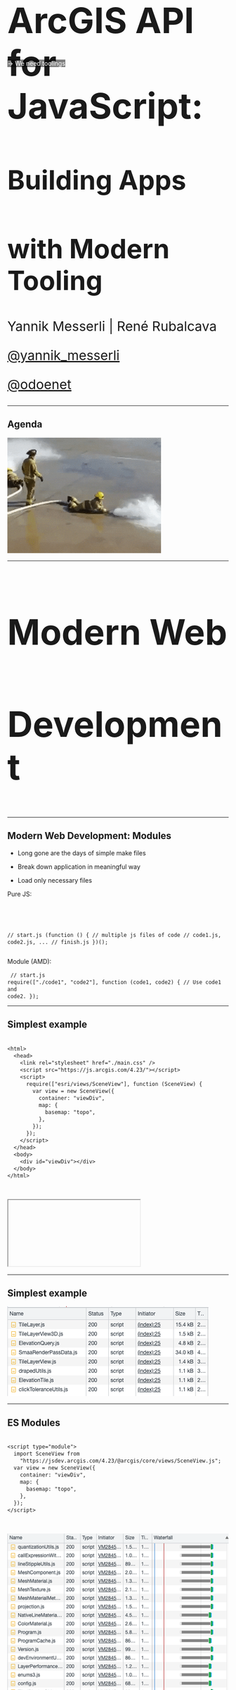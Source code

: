 <!-- .slide: data-background="../img/2022/dev-summit/bg-1.png" data-background-size="cover -->
<h1 style="text-align: left; font-size: 80px;">ArcGIS API for JavaScript:</h1>
<h2 style="text-align: left; font-size: 60px;">Building Apps</h2>
<h2 style="text-align: left; font-size: 60px;">with Modern Tooling</h2>
<p style="text-align: left; font-size: 30px;">Yannik Messerli | René Rubalcava</p>
<p style="text-align: left; font-size: 30px;"><a href="https://twitter.com/yannik_messerli">@yannik_messerli</a></p>
<p style="text-align: left; font-size: 30px;"><a href="https://twitter.com/odoenet">@odoenet</a></p>

---

<!-- .slide: data-auto-animate data-background="../img/2022/dev-summit/bg-3.png" -->

## Agenda

<img src="./images/firehose.gif" alt="Agenda">

---

<!-- .slide: data-auto-animate data-background="../img/2022/dev-summit/bg-5.png" -->

<h2 style="text-align: left; font-size: 80px;">Modern Web</h2>
<h2 style="text-align: left; font-size: 80px;">Development</h2>

---

<!-- .slide: data-auto-animate data-background="../img/2022/dev-summit/bg-2.png" -->

## Modern Web Development: Modules

<div class="two-columns">
  <div class="left-column">

- Long gone are the days of simple make files
- Break down application in meaningful way
- Load only necessary files

  </div>
  <div class="right-column">
  Pure JS:
  <div data-fragment-id="add-widget" class="code-snippet">
      <pre>
        <code class="lang-js" data-trim data-line-numbers>
// start.js
(function () {
  // multiple js files of code
  // code1.js, code2.js, ...
  // finish.js
})();
        </code>
      </pre>
    </div>
    Module (AMD):
    <div data-fragment-id="add-widget" class="code-snippet">
      <pre>
        <code class="lang-js" data-trim data-line-numbers>
// start.js
require(["./code1", "code2"], function (code1, code2) {
  // Use code1 and code2.
});
        </code>
      </pre>
    </div>
  </div>
</div>

---

<!-- .slide: data-auto-animate data-background="../img/2022/dev-summit/bg-2.png" -->

## Simplest example

<div class="two-columns">
  <div class="left-column">
    <div data-fragment-id="add-widget" class="code-snippet">
      <pre>
        <code class="lang-html" data-trim data-line-numbers>
&lt;html&gt;
  &lt;head&gt;
    &lt;link rel=&quot;stylesheet&quot; href=&quot;./main.css&quot; /&gt;
    &lt;script src=&quot;https://js.arcgis.com/4.23/&quot;&gt;&lt;/script&gt;
    &lt;script&gt;
      require([&quot;esri/views/SceneView&quot;], function (SceneView) {
        var view = new SceneView({
          container: &quot;viewDiv&quot;,
          map: {
            basemap: &quot;topo&quot;,
          },
        });
      });
    &lt;/script&gt;
  &lt;/head&gt;
  &lt;body&gt;
    &lt;div id=&quot;viewDiv&quot;&gt;&lt;/div&gt;
  &lt;/body&gt;
&lt;/html&gt;
        </code>
      </pre>
    </div>
  </div>
  <div class="right-column">
    <div class="iframe-wrapper">
      <iframe data-src="./samples/simplest-example.html"></iframe>
    </div>
  </div>
</div>

---

<!-- .slide: data-auto-animate data-background="../img/2022/dev-summit/bg-2.png" -->

## Simplest example

<img src="./images/network-panel-2.png" />

---

<!-- .slide: data-auto-animate data-background="../img/2022/dev-summit/bg-2.png" -->

## ES Modules

<div class="two-columns">
  <div class="left-column">
    <div data-fragment-id="add-widget" class="code-snippet">
      <pre>
        <code class="lang-html" data-trim data-line-numbers>
&lt;script type=&quot;module&quot;&gt;
  import SceneView from 
    &quot;https://jsdev.arcgis.com/4.23/@arcgis/core/views/SceneView.js&quot;;
  var view = new SceneView({
    container: "viewDiv",
    map: {
      basemap: "topo",
    },
  });
&lt;/script&gt;
        </code>
      </pre>
    <div class="fragment">
      <img src="./images/network-panel.png" />
    </div>
    <div class="fragment" style="background: rgba(0,0,0,0.5); color: white;    position: absolute;top: 0;margin-top: 300px;">
      -> We need toolings
    </div>
  </div>

  </div>
  <div class="right-column">
    <div class="iframe-wrapper">
      <iframe data-src="./samples/es-modules.html"></iframe>
    </div>
  </div>
</div>

---

<!-- .slide: data-auto-animate data-background="../img/2022/dev-summit/bg-2.png" -->

## Tooling

- Flexibility
- Plenty of options
  - webpack
  - rollup
  - Parcel
  - Vite
  - esbuild

<img src="./images/build-tool-logos.png" height="50%" width="50%" alt="Build Tools">

---

<!-- .slide: data-auto-animate data-background="../img/2022/dev-summit/bg-2.png" -->

## Vite

<div class="two-columns">
  <div class="left-column">
    <div data-fragment-id="add-widget" class="code-snippet">
      <pre>
        <code class="lang-html" data-trim data-line-numbers>
&lt;html&gt;
  &lt;head&gt;
    &lt;link
      rel=&quot;stylesheet&quot;
      href=
      &quot;https://js.arcgis.com/4.23/esri/themes/light/main.css&quot;
    /&gt;
    &lt;link rel=&quot;stylesheet&quot; href=&quot;./src/main.css&quot; /&gt;
    &lt;script type=&quot;module&quot; src=&quot;./src/main.js&quot;&gt;&lt;/script&gt;
  &lt;/head&gt;
  &lt;body&gt;
    &lt;div id=&quot;viewDiv&quot;&gt;&lt;/div&gt;
  &lt;/body&gt;
&lt;/html&gt;
        </code>
      </pre>
    </div>
    <div data-fragment-id="add-widget" class="code-snippet">
      <pre>
        <code class="lang-css" data-trim data-line-numbers>
html,
body,
#viewDiv {
  width: 100%;
  height: 100%;
  margin: 0;
  padding: 0;
}
        </code>
      </pre>
    </div>
  </div>
  <div class="right-column">
    <pre>
      <code class="lang-html" data-trim data-line-numbers>
        mkdir test-vite & cd test-vite
        npm init
        npm install --save @arcgis/core
        npm install --save vite
        npx vite dev
      </code>
    </pre>
    <br/>
     <pre class="fragment">
      <code class="lang-shell" data-trim data-line-numbers>
        npx vite build
      </code>
    </pre>
</div>

---

<!-- .slide: data-auto-animate data-background="../img/2022/dev-summit/bg-2.png" -->

## Webpack

"Simple" Config

```js
module.exports = {
  entry: {
    index: "./src/index.js",
  },
  node: false,
  output: {
    path: path.join(__dirname, "dist"),
    chunkFilename: "chunks/[id].js",
    publicPath: "",
    clean: true,
  },
  module: {
    rules: [
      {
        test: /\.js$/,
        use: {
          loader: "babel-loader",
          options: {
            presets: ["@babel/preset-env"],
          },
        },
      },
      {
        test: /\.css$/,
        use: [MiniCssExtractPlugin.loader, "css-loader"],
      },
    ],
  },
  plugins: [
    new HtmlWebPackPlugin({
      title: "ArcGIS API  for JavaScript",
      template: "./public/index.html",
      filename: "./index.html",
      chunksSortMode: "none",
      inlineSource: ".(css)$",
    }),
    new MiniCssExtractPlugin({
      filename: "[name].[chunkhash].css",
      chunkFilename: "[id].css",
    }),
  ],
};
```

---

<!-- .slide: data-auto-animate data-background="../img/2022/dev-summit/bg-2.png" -->

## Webpack

[`@arcgis/webpack-plugin`](https://github.com/Esri/arcgis-webpack-plugin)

- Useful to copy assets locally
- Can filter unused assets

```js
// webpack.config.js
module.exports = {
  ...
  plugins: [
    new ArcGISPlugin({
      locales: ['en', 'es']
    })
  ]
  ...
}
```

---

<!-- .slide: data-auto-animate data-background="../img/2022/dev-summit/bg-2.png" -->

## Languages

- JavaScript
- TypeScript
- Web Assembly
- Elm
- Reason

---

<!-- .slide: data-auto-animate data-background="../img/2022/dev-summit/bg-2.png" -->

## Typescript

<div class="code-snippet">
  <pre>
    <code class="lang-html" data-trim data-line-numbers>
&lt;script type="module" src="src/main.ts"&gt;&lt;/script&gt;
    </code>
  </pre>
</div>
<div class="code-snippet fragment">
  <pre>
    <code class="lang-json" data-trim data-line-numbers>
{
  "compilerOptions": {
    "target": "es6"
    "moduleResolution": "Node"
  },
  "include": ["**/*.ts", "src/main.js"],
  "exclude": ["**/node_modules/**"]
}
    </code>
  </pre>
</div>

---

<!-- .slide: data-auto-animate data-background="../img/2022/dev-summit/bg-2.png" -->

## Adding some UI elements

<div class="two-columns">
  <div class="left-column">
    <div data-fragment-id="add-widget" class="code-snippet">
      <pre>
        <code class="lang-html" data-trim data-line-numbers>
&lt;div id=&quot;app&quot; class=&quot;esri-widget&quot;&gt;
  &lt;h2&gt;Choose basemap&lt;/h2&gt;
  &lt;select id=&quot;basemap&quot;&gt;
    &lt;option value=&quot;topo-vector&quot;&gt;Topo&lt;/option&gt;
    &lt;option value=&quot;satellite&quot;&gt;Satellite&lt;/option&gt;
    &lt;option value=&quot;oceans&quot;&gt;Oceans&lt;/option&gt;
    &lt;option value=&quot;osm&quot;&gt;Open Street Map&lt;/option&gt;
  &lt;/select&gt;
&lt;/div&gt;
        </code>
      </pre>
    </div>
    <div class="code-snippet">
      <pre>
        <code class="lang-css" data-trim data-line-numbers>
#app {
  padding: 20px;
}
&nbsp;
#app h2 {
  font-size: 15px;
}
&nbsp;
#app select {
  width: 100%;
}
</code>
</pre>
</div>
    <div data-fragment-id="add-widget" class="code-snippet">
      <pre>
        <code class="lang-js" data-trim data-line-numbers>
const dropdown = document.getElementById("basemap");
dropdown.onchange = (e) => {
  view.map.basemap = e.target.options[e.target.selectedIndex].value;
};
view.ui.add(document.getElementById("app"), "top-right");
</code>

</pre>
</div>
  </div>
  <div class="right-column">
    <iframe src="./samples/ui-example.html" style="height: 500px;"/>    
  </div>
</div>

---

<!-- .slide: data-auto-animate data-background="../img/2022/dev-summit/bg-2.png" -->

## TSX

<div style="clear:both"><pre style="display:inline"><code class="html" style="display:inline">&lt;div&gt&lt;/div&gt</code></pre> -> <pre style="display:inline"><code style="display:inline">tsx("div")</code></pre></div>
<br/>
<div class="two-columns">
  <div class="left-column fragment">
    <div class="code-snippet">
      <pre>
      > MyWidget.ts
        <code class="lang-ts" data-trim data-line-numbers>
import { tsx } from "@arcgis/core/widgets/support/widget";
import Widget from "@arcgis/core/widgets/Widget";
import { subclass } from "esri/core/accessorSupport/decorators";
&nbsp;
@subclass("MyWidget")
export default class MyWidget extends Widget {
  render() {
    return (
      &lt;div id=&quot;app&quot; class=&quot;esri-widget&quot;&gt;
        ...
      &lt;/div&gt;
    );
  }
}
        </code>
      </pre>
    </div>
    <div class="code-snippet">
      <pre>
      > main.ts
        <code class="lang-ts" data-trim data-line-numbers>
import MyWidget from "./MyWidget.ts";
view.ui.add(new MyWidget(), "top-right");
</code>
</pre>
</div>

  </div>
  <div class="right-column">
    <div class="code-snippet fragment">
      <pre>
      > tsconfig.json
        <code class="lang-json" data-trim data-line-numbers>
{
  "compilerOptions": {
    "target": "es6",
    "experimentalDecorators": true,
    "importHelpers": true,
    "jsx": "react",
    "jsxFactory": "tsx",
    "lib": ["ES2020", "DOM"],
    "moduleResolution": "node",
  },
  "include": ["**/*.ts", "src/main.js"],
  "exclude": ["**/node_modules/**"]
}
        </code>
      </pre>
    </div>
  </div>
</div>

---

<!-- .slide: data-auto-animate data-background="../img/2022/dev-summit/bg-2.png" -->

## Composition

<div>
  <img src="./images/lifecycle.svg" style="width: 300px" />
</div>
<br/>
---

<!-- .slide: data-auto-animate data-background="../img/2022/dev-summit/bg-2.png" -->

## Composition

<div class="code-snippet">
  <pre>
  > MyWidget.ts
    <code class="lang-ts" data-trim data-line-numbers>
import BasemapGallery from
  "@arcgis/core/widgets/BasemapGallery";
&nbsp;
@subclass("MyWidget")
class MyWidget extends Widget {
  @property()
  view: SceneView;
&nbsp;
  render() {
    return (
      &lt;BasemapGallery view={this.view} /&gt;
    );
  }
}
</code>

  </pre>
</div>

---

<!-- .slide: data-auto-animate data-background="../img/2022/dev-summit/bg-2.png" -->

## Composition

<div class="code-snippet">
  <pre>
  > MyWidget.ts
    <code class="lang-ts" data-trim data-line-numbers>
import MySecondWidget from "./MySecondWidget";
&nbsp;
@subclass("MyWidget")
class MyWidget extends Widget {
  @property()
  view: SceneView;
&nbsp;
  render() {
    return (
      &lt;MySecondWidget /&gt;
    );
  }
}
</code>
  </pre>
</div>

---

<!-- .slide: data-auto-animate data-background="../img/2022/dev-summit/bg-2.png" -->

## Styling

- Sass
- CSS Modules
- Flexbox
- CSS Grid
- Houdini

---

<!-- .slide: data-auto-animate data-background="../img/2022/dev-summit/bg-2.png" -->

## Sass

<div class="two-columns">
  <div class="left-column">
    <div data-fragment-id="add-widget" class="code-snippet">
      <pre>
        <code class="lang-html" data-trim data-line-numbers>
&lt;link rel=&quot;stylesheet&quot; href=&quot;./src/main.scss&quot; /&gt;
        </code>
      </pre>
    </div>
    <div data-fragment-id="add-widget" class="code-snippet fragment">
      <pre>
        <code class="lang-scss" data-trim data-line-numbers>
#app {
  padding: 20px;
  h2 {
    font-size: 15px;
  }
  select {
    width: 100%;
  }
}
</code>

</pre>
</div>

  </div>
  <div class="right-column">
    <pre>
      <code class="lang-html" data-trim data-line-numbers>
        npm install --save sass
      </code>
    </pre>
  </div>
</div>

---

<!-- .slide: data-auto-animate data-background="../img/2022/dev-summit/bg-2.png" -->

## Sass variables

```sass
$app-padding: 20px;

#app {
  padding: $app-padding;

  h2 {
    font-size: 15px;
  }

  select {
    width: 100%;
  }
}
```

```sass
@import "./variables";

#app {
  padding: $app-padding;
  ...
```

---

<!-- .slide: data-auto-animate data-background="../img/2022/dev-summit/bg-2.png" -->

## Calcite components

<div class="two-columns">
  <div class="left-column">
    <div data-fragment-id="add-widget" class="code-snippet">
      <pre>
        <code class="lang-shell" data-trim data-line-numbers>
npm install --save @esri/calcite-components
        </code>
      </pre>
    </div>
    <div data-fragment-id="add-widget" class="code-snippet fragment">
      > MyWidget.tsx
      <pre>
        <code class="lang-typescript" data-trim data-line-numbers>
import "@esri/calcite-components/dist/components/calcite-select";
import "@esri/calcite-components/dist/components/calcite-option";
...
return (
  &lt;calcite-select id=&quot;basemap&quot;&gt;
    &lt;calcite-option value=&quot;satellite&quot;&gt;Satellite&lt;/calcite-option&gt;
    ...
  &lt;/calcite-select&gt;
);
      </code>
    </pre>
  </div>
  <div data-fragment-id="add-widget" class="code-snippet fragment">
      > main.ts
      <pre>
        <code class="lang-typescript" data-trim data-line-numbers>
import { setAssetPath } from 
  "@esri/calcite-components/dist/components";
// CDN hosted assets
setAssetPath(
"https://unpkg.com/@esri/calcite-components/dist/calcite/assets"
);
      </code>
    </pre>
  </div>

  </div>
  <div class="right-column">
    <iframe src="./samples/calcite-components.html" style="height: 500px;"/>    
  </div>
</div>

---

<!-- .slide: data-auto-animate data-background="../img/2022/dev-summit/bg-2.png" -->

## CSS Variables

<div class="two-columns">
  <div class="left-column">
    <div data-fragment-id="add-widget" class="code-snippet">
      <pre>
        <code class="lang-css" data-trim data-line-numbers>
--calcite-ui-brand: green;
--calcite-ui-text-1: #212020;
--calcite-font-size-0: 1rem;
      </code>
    </pre>
  </div>
  <div data-fragment-id="add-widget" class="code-snippet">
      <pre>
        <code class="lang-css" data-trim data-line-numbers>
#app {
  color: --calcite-ui-text-1;
}
    </pre>
  </div>

  </div>
  <div class="right-column">
    <img src="./images/css-variables.png" style="width: 400px;" class="fragment" />
  </div>
</div>

---

<!-- .slide: data-auto-animate data-background="../img/2022/dev-summit/bg-2.png" -->

## Frameworks

- React
- Vue
- Angular
- Svelte
- Ember
- Solid
- ... and more, and more

---

<!-- .slide: data-auto-animate data-background="../img/2022/dev-summit/bg-2.png" -->

## Vue

- Using Calcite Components?
  - Don't let Vue compile them

```js
compilerOptions: {
  isCustomElement: (tag) => tag.includes('calcite-'),
},
```

---

<!-- .slide: data-auto-animate data-background="../img/2022/dev-summit/bg-2.png" -->

## Vue

- Limitations
- Vue reactivity uses Proxy
  - Don't store ArcGIS instances directly

```js
import { reactive, watchEffect } from "vue";

const data = reactive({ map: webmap, layer: null });

watchEffect(() => {
  if (data.layer) {
    // Errors
    data.map.add(data.layer);
  }
});

// Errors
data.layer = new FeatureLayer(params);
```

---

<!-- .slide: data-auto-animate data-background="../img/2022/dev-summit/bg-2.png" -->

## More...

- Unit Testing
- Web Components
- Monorepos
- Server-Side Rendering
- Progressive Web Apps

---

<!-- .slide: data-auto-animate data-background="../img/2022/dev-summit/bg-2.png" -->

## Why

- Don't get overwhelmed
- Focus on what works for you
- Ignore the noise
- _Your users don't care_

---

<!-- .slide: data-auto-animate data-background="../img/2022/dev-summit/bg-2.png" -->

## Build a more complex app using Vue, Vite, Sass

- Bring it all together to build an app
- Vite - uses esbuild and rollup under the hood
- TypeScript, Vue, Pinia, vue-router
- Calcite Components
- Jest

---

<!-- .slide: data-auto-animate data-background="../img/2022/dev-summit/bg-4.png" -->

<h2 style="text-align: left; font-size: 60px;">Nearby App Demo</h2>
<p style="text-align: left; font-size: 30px;"><a href="https://github.com/odoe/nearby-app">github.com/odoe/nearby-app</a></p>

---

<!-- .slide: data-auto-animate data-background="../img/2022/dev-summit/bg-2.png" -->

## Design

<img src="./images/atomic-design-app-dev.png" height="80%" width="80%" alt="Atomic Design">

---

<!-- .slide: data-auto-animate data-background="../img/2022/dev-summit/bg-2.png" -->

## Vite Config

```ts
// vite.config.ts
import { defineConfig } from "vite";
import vue from "@vitejs/plugin-vue";
export default defineConfig({
  plugins: [
    vue({
      template: {
        compilerOptions: {
          isCustomElement: (tag) => tag.includes("calcite-"),
        },
      },
    }),
  ],
});
```

---

<!-- .slide: data-auto-animate data-background="../img/2022/dev-summit/bg-2.png" -->

## Routing

- vue-router
  - Lazy load assets

---

<!-- .slide: data-auto-animate data-background="../img/2022/dev-summit/bg-2.png" -->

## Progressive Web App

- Not entirely focused on performance
- Native App experience
- Easy with plugins
  - vite has [vite-plugin-pwa](https://vite-plugin-pwa.netlify.app/)
  - [Google Workbox](https://developers.google.com/web/tools/workbox/) for workers

---

<!-- .slide: data-auto-animate data-background="../img/2022/dev-summit/bg-2.png" -->

## Demo

<img src="./images/nearby-app-home.png" height="25%" width="25%" alt="Nearby App Home">
<img src="./images/nearby-app-map.png" height="25%" width="25%" alt="Nearby App Map">

---

<!-- .slide: data-auto-animate data-background="../img/2022/dev-summit/bg-2.png" -->

### Tips & Tricks

- Authentifcation
- CDN
- Optimisation for 3D (quality mode, OpenGL requirements)

---

<!-- .slide: data-auto-animate data-background="../img/2022/dev-summit/bg-2.png" -->

## Authentication and API Keys

- OAuth
  - Useful if using _private_ content
- API Key
  - Using platform basemaps and/or location services
- Cannot use both together

---

<!-- .slide: data-auto-animate data-background="../img/2022/dev-summit/bg-2.png" -->

## Authentication and API Keys

- Use Environment Variables

```js
// supported in most build tools
config.apiKey = process.env.API_KEY;

// vite uses import.meta
config.apiKey = import.meta.env.VITE_API_KEY;
```

- Please do not commit your keys to git

---

<!-- .slide: data-auto-animate data-background="../img/2022/dev-summit/bg-2.png" -->

## CDN

- Assets/workers loaded via CDN by default
- Can still use AMD CDN for small apps

---

<!-- .slide: data-auto-animate data-background="../img/2022/dev-summit/bg-2.png" -->

### **Where can I get more info?**

- SDK Documentation
- Esri-related training and webinars
- ArcGIS Blogs
- GeoNet, StackExchange, etc.

---

<!-- .slide: data-auto-animate data-background="images/survey.png" -->

---

<!-- .slide: data-auto-animate data-background="../img/2022/dev-summit/bg-8.png" -->

